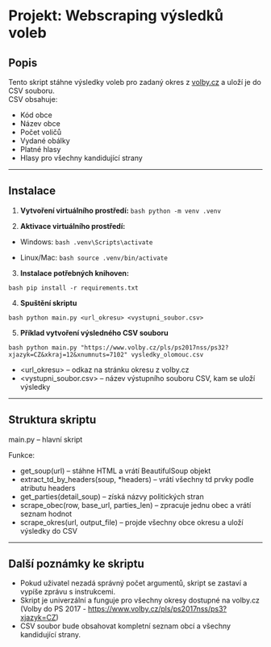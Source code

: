 # Projekt: Webscraping výsledků voleb

## Popis

Tento skript stáhne výsledky voleb pro zadaný okres z [volby.cz](https://www.volby.cz) a uloží je do CSV souboru.  
CSV obsahuje:

- Kód obce  
- Název obce  
- Počet voličů  
- Vydané obálky  
- Platné hlasy  
- Hlasy pro všechny kandidující strany

---

## Instalace

1. **Vytvoření virtuálního prostředí:**
```bash python -m venv .venv ```

2. **Aktivace virtuálního prostředí:**

- Windows: ```bash .venv\Scripts\activate```

- Linux/Mac: ```bash source .venv/bin/activate```

3. **Instalace potřebných knihoven:**

```bash pip install -r requirements.txt```

4. **Spuštění skriptu**

```bash python main.py <url_okresu> <vystupni_soubor.csv>```

5. **Příklad vytvoření výsledného CSV souboru**

```bash python main.py "https://www.volby.cz/pls/ps2017nss/ps32?xjazyk=CZ&xkraj=12&xnumnuts=7102" vysledky_olomouc.csv```

- <url_okresu> – odkaz na stránku okresu z volby.cz
- <vystupni_soubor.csv> – název výstupního souboru CSV, kam se uloží výsledky

---

## Struktura skriptu

main.py – hlavní skript

Funkce:

- get_soup(url) – stáhne HTML a vrátí BeautifulSoup objekt
- extract_td_by_headers(soup, *headers) – vrátí všechny td prvky podle atributu headers
- get_parties(detail_soup) – získá názvy politických stran
- scrape_obec(row, base_url, parties_len) – zpracuje jednu obec a vrátí seznam hodnot
- scrape_okres(url, output_file) – projde všechny obce okresu a uloží výsledky do CSV

--- 

## Další poznámky ke skriptu

- Pokud uživatel nezadá správný počet argumentů, skript se zastaví a vypíše zprávu s instrukcemi.
- Skript je univerzální a funguje pro všechny okresy dostupné na volby.cz (Volby do PS 2017 - https://www.volby.cz/pls/ps2017nss/ps3?xjazyk=CZ)
- CSV soubor bude obsahovat kompletní seznam obcí a všechny kandidující strany.
